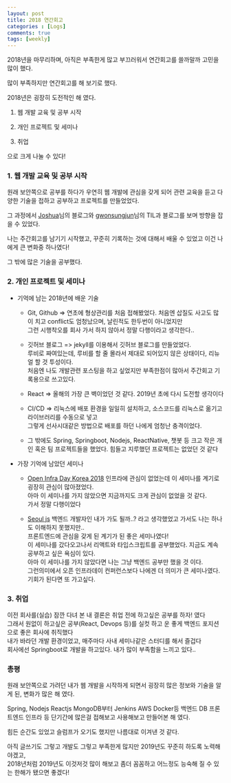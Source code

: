 ```yaml
---
layout: post
title: 2018 연간회고
categories : [Logs]
comments: true
tags: [weekly]
---
```


2018년을 마무리하며, 아직은 부족한게 많고 부끄러워서 연간회고를 쓸까말까 고민을 많이 했다.

많이 부족하지만 연간회고를 해 보기로 했다. 

2018년은 굉장히 도전적인 해 였다. 


1. 웹 개발 교육 및 공부 시작

2. 개인 프로젝트 및 세미나

3. 취업 

으로 크게 나눌 수 있다!

### 1. 웹 개발 교육 및 공부 시작

원래 보안쪽으로 공부를 하다가 우연히 웹 개발에 관심을 갖게 되어 관련 교육을 듣고 다양한 기술을 접하고 공부하고 프로젝트를 만들었었다.

그 과정에서 [Joshua](http://blog.devjoshua.me/2018/12/30/181230-2018%EB%85%84%ED%9A%8C%EA%B3%A0/)님의 블로그와 [gwonsungjun](https://gwonsungjun.github.io/%ED%9A%8C%EA%B3%A0/2018/12/31/2018Review/#)님의 TIL과 블로그를 보며 방향을 잡을 수 있었다. 

나는 주간회고를 남기기 시작했고, 꾸준히 기록하는 것에 대해서 배울 수 있었고 이건 나에게 큰 변화중 하나였다!

그 밖에 많은 기술을 공부했다.


### 2. 개인 프로젝트 및 세미나


* 기억에 남는 2018년에 배운 기술

    * Git, Github => 연초에 형상관리를 처음 접해봤었다. 처음엔 삽질도 사고도 많이 치고 conflict도 엄청났으며, 날린적도 한두번이 아니었지만  
    그런 시행착오를 회사 가서 하지 않아서 정말 다행이라고 생각한다..  

    * 깃허브 블로그 => jekyll를 이용해서 깃허브 블로그를 만들었었다.  
    루비로 짜여있는데, 루비를 할 줄 몰라서 제대로 되어있지 않은 상태이다, 리뉴얼 할 것 투성이다.  
    처음엔 나도 개발관련 포스팅을 하고 싶었지만 부족한점이 많아서 주간회고 기록용으로 쓰고있다.  

    * React => 올해의 가장 큰 벽이었던 것 같다. 2019년 초에 다시 도전할 생각이다  

    * CI/CD => 리눅스에 배포 환경을 일일히 설치하고, 소스코드를 리눅스로 옮기고 라이브러리를 수동으로 넣고  
    그렇게 선사시대같은 방법으로 배포를 하던 나에게 엄청난 충격이었다.   

    * 그 밖에도 Spring, Springboot, Nodejs, ReactNative, 챗봇 등 크고 작은 개인 혹은 팀 프로젝트들을 했었다. 힘들고 지루했던 프로젝트는 없었던 것 같다


* 가장 기억에 남았던 세미나  

    * [Open Infra Day Korea 2018](https://www.openinfradays.kr/) 인프라에 관심이 없었는데 이 세미나를 계기로 굉장히 관심이 많아졌었다.  
    아마 이 세미나를 가지 않았으면 지금까지도 크게 관심이 없었을 것 같다.  
    가서 정말 다행이었다

    * [Seoul js](https://seoul.js.org/) 백엔드 개발자인 내가 가도 될까..? 라고 생각했었고 가서도 나는 하나도 이해하지 못했지만..  
    프론트엔드에 관심을 갖게 된 계기가 된 좋은 세미나였다!  
    이 세미나를 갔다오고나서 리액트와 타입스크립트를 공부했었다. 지금도 계속 공부하고 싶은 욕심이 있다.  
     아마 이 세미나를 가지 않았다면 나는 그냥 백엔드 공부만 했을 것 이다.   
     그런의미에서 오픈 인프라데이 컨퍼런스보다 나에겐 더 의미가 큰 세미나였다. 기회가 된다면 또 가고싶다.  

### 3. 취업

이전 회사를(실습) 잠깐 다녀 본 내 결론은 취업 전에 하고싶은 공부를 하자! 였다  
그래서 원없이 하고싶은 공부(React, Devops 등)를 실컷 하고 운 좋게 백엔드 포지션으로 좋은 회사에 취직했다  
내가 바라던 개발 환경이었고, 매주마다 사내 세미나같은 스터디를 해서 즐겁다  
회사에선 Springboot로 개발을 하고있다. 내가 많이 부족함을 느끼고 있다..  

###  총평

원래 보안쪽으로 가려던 내가 웹 개발을 시작하게 되면서 굉장히 많은 정보와 기술을 알게 된, 변화가 많은 해 였다.

Spring, Nodejs Reactjs MongoDB부터 Jenkins AWS Docker등 백엔드 DB 프론트엔드 인프라 등 단기간에 많은걸 접해보고 사용해보고 만들어본 해 였다.

힘든 순간도 있었고 슬럼프가 오기도 했지만 나름대로 이겨낸 것 같다.

아직 글쓰기도 그렇고 개발도 그렇고 부족한게 많지만 2019년도 꾸준히 하도록 노력해야겠고,  
2018년처럼 2019년도 이것저것 많이 해보고 좀더 꼼꼼하고 어느정도 능숙해 질 수 있는 한해가 됐으면 좋겠다!


